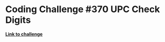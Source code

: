 # Coding Challenge #370 UPC Check Digits

**[Link to challenge](https://www.reddit.com/r/dailyprogrammer/comments/a72sdj/20181217_challenge_370_easy_upc_check_digits/)**
